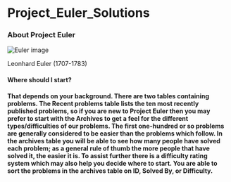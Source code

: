 # Project_Euler_Solutions

### About Project Euler
![Euler image](https://www.google.com/url?sa=i&source=imgres&cd=&cad=rja&uact=8&ved=2ahUKEwjo5_6IxcTfAhWVQd4KHYLQCuMQjRx6BAgBEAU&url=https%3A%2F%2Fen.wikipedia.org%2Fwiki%2FLeonhard_Euler&psig=AOvVaw3uMExJDSAE9CFI5mlsn0ko&ust=1546155726850757)

Leonhard Euler (1707-1783)
#### Where should I start?
#### That depends on your background. There are two tables containing problems. The Recent problems table lists the ten most recently published problems, so if you are new to Project Euler then you may prefer to start with the Archives to get a feel for the different types/difficulties of our problems. The first one-hundred or so problems are generally considered to be easier than the problems which follow. In the archives table you will be able to see how many people have solved each problem; as a general rule of thumb the more people that have solved it, the easier it is. To assist further there is a difficulty rating system which may also help you decide where to start. You are able to sort the problems in the archives table on ID, Solved By, or Difficulty.

